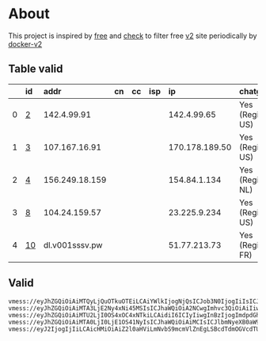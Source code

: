 
# About

This project is inspired by [free](https://github.com/freefq/free) and [check](https://github.com/yeahwu/check) to filter free [v2](https://github.com/v2fly/v2ray-core) site periodically by [docker-v2](https://hub.docker.com/r/v2ray/official)

    

## Table valid
|    | id                   | addr           | cn   | cc   | isp   | ip             | chatgpt          |
|---:|:---------------------|:---------------|:-----|:-----|:------|:---------------|:-----------------|
|  0 | [2](config/2.json)   | 142.4.99.91    |      |      |       | 142.4.99.65    | Yes (Region: US) |
|  1 | [3](config/3.json)   | 107.167.16.91  |      |      |       | 170.178.189.50 | Yes (Region: US) |
|  2 | [4](config/4.json)   | 156.249.18.159 |      |      |       | 154.84.1.134   | Yes (Region: NL) |
|  3 | [8](config/8.json)   | 104.24.159.57  |      |      |       | 23.225.9.234   | Yes (Region: US) |
|  4 | [10](config/10.json) | dl.v001sssv.pw |      |      |       | 51.77.213.73   | Yes (Region: FR) |

## Valid
```
vmess://eyJhZGQiOiAiMTQyLjQuOTkuOTEiLCAiYWlkIjogNjQsICJob3N0IjogIiIsICJpZCI6ICJiNjVkYTRhZi1hMTJhLTRhNTktOTMxNi00NTQ5ZTEyYmE2MmMiLCAibmV0IjogInRjcCIsICJwYXRoIjogIiIsICJwb3J0IjogNDMzNzksICJwcyI6ICJnaXRodWIuY29tL2ZyZWVmcSAtIFx1N2Y4ZVx1NTZmZFx1NTJhMFx1NTIyOVx1Nzk4Zlx1NWMzY1x1NGU5YVx1NWRkZVx1NTcyM1x1NGY1NVx1NTg1ZVBFRyBURUNIIDIiLCAidGxzIjogIiIsICJ0eXBlIjogImF1dG8iLCAic2VjdXJpdHkiOiAiYXV0byIsICJza2lwLWNlcnQtdmVyaWZ5IjogdHJ1ZSwgInNuaSI6ICIifQ==
vmess://eyJhZGQiOiAiMTA3LjE2Ny4xNi45MSIsICJhaWQiOiA2NCwgImhvc3QiOiAiIiwgImlkIjogIjc2NDBhMWU3LTk3MDEtNDI4ZS1hNGIyLTE5YjNlN2RkNmY5ZiIsICJuZXQiOiAidGNwIiwgInBhdGgiOiAiIiwgInBvcnQiOiA0NTY4OSwgInBzIjogImdpdGh1Yi5jb20vZnJlZWZxIC0gXHU3ZjhlXHU1NmZkXHU1MmEwXHU1MjI5XHU3OThmXHU1YzNjXHU0ZTlhXHU1ZGRlXHU2ZDFiXHU2NzQ5XHU3N2Y2XHU1ZTAyU2hhcmtUZWNoXHU2NTcwXHU2MzZlXHU0ZTJkXHU1ZmMzIDMiLCAidGxzIjogIiIsICJ0eXBlIjogImF1dG8iLCAic2VjdXJpdHkiOiAiYXV0byIsICJza2lwLWNlcnQtdmVyaWZ5IjogdHJ1ZSwgInNuaSI6ICIifQ==
vmess://eyJhZGQiOiAiMTU2LjI0OS4xOC4xNTkiLCAidiI6ICIyIiwgInBzIjogImdpdGh1Yi5jb20vZnJlZWZxIC0gXHU1MzU3XHU5NzVlXHU4YzZhXHU3NjdiXHU3NzAxXHU3ZWE2XHU3ZmYwXHU1MTg1XHU2NWFmXHU1ODIxQ2xvdWRpbm5vdmF0aW9uXHU2NTcwXHU2MzZlXHU0ZTJkXHU1ZmMzIDQiLCAicG9ydCI6IDQ4MTIzLCAiaWQiOiAiNjNiNGI4MjktN2YwMS00ZTI2LWIwMzctZjA0YjFmMDk4NzY1IiwgImFpZCI6ICI2NCIsICJuZXQiOiAidGNwIiwgInR5cGUiOiAiIiwgImhvc3QiOiAiIiwgInBhdGgiOiAiLyIsICJ0bHMiOiAiIn0=
vmess://eyJhZGQiOiAiMTA0LjI0LjE1OS41NyIsICJhaWQiOiAiMCIsICJlbmNyeXB0aW9uIjogImF1dG8iLCAiaG9zdCI6ICJ0eHgudnRjc3MudG9wIiwgImlkIjogIjk1NzJkNjkxLWUyN2EtNGY1NC1lZjRkLTU3NjAwYTc4NWI1NSIsICJuZXQiOiAid3MiLCAicGF0aCI6ICIvcXdlcjAiLCAicG9ydCI6ICI4MCIsICJwcyI6ICJnaXRodWIuY29tL2ZyZWVmcSAtIFx1N2Y4ZVx1NTZmZENsb3VkRmxhcmVcdTUxNmNcdTUzZjhDRE5cdTgyODJcdTcwYjkgOCIsICJzZWN1cml0eSI6ICJhdXRvIiwgInNraXAtY2VydC12ZXJpZnkiOiBmYWxzZSwgInRscyI6ICIiLCAidHlwZSI6ICIiLCAidXJsX2dyb3VwIjogInYycmF5IiwgInYiOiAiMiJ9
vmess://eyJ2IjogIjIiLCAicHMiOiAiZ2l0aHViLmNvbS9mcmVlZnEgLSBcdTdmOGVcdTU2ZmRDbG91ZEZsYXJlXHU1MTZjXHU1M2Y4Q0ROXHU4MjgyXHU3MGI5IDEwIiwgImFkZCI6ICJkbC52MDAxc3Nzdi5wdyIsICJwb3J0IjogIjgwIiwgImlkIjogImE0YmI3ZjkzLWNlZTYtNDNkNy1iMmRkLWZhOWM3MGI4ODIzMyIsICJhaWQiOiAiMCIsICJzY3kiOiAiYXV0byIsICJuZXQiOiAid3MiLCAidHlwZSI6ICJub25lIiwgImhvc3QiOiAiZGwudjAwMXNzc3YucHciLCAicGF0aCI6ICIvIiwgInRscyI6ICIiLCAic25pIjogIiIsICJhbHBuIjogIiJ9
```

